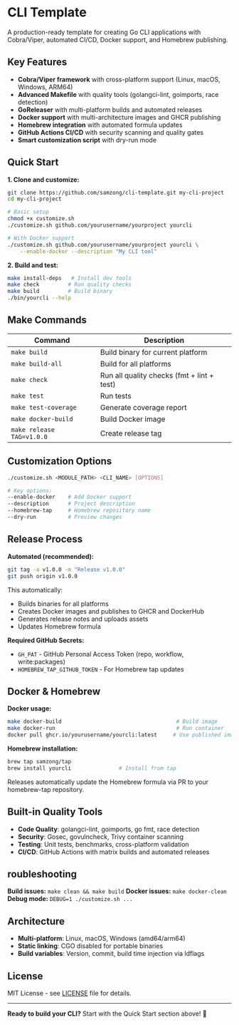 # CLI Template

A production-ready template for creating Go CLI applications with Cobra/Viper, automated CI/CD, Docker support, and Homebrew publishing.

## Key Features

- **Cobra/Viper framework** with cross-platform support (Linux, macOS, Windows, ARM64)
- **Advanced Makefile** with quality tools (golangci-lint, goimports, race detection)
- **GoReleaser** with multi-platform builds and automated releases
- **Docker support** with multi-architecture images and GHCR publishing
- **Homebrew integration** with automated formula updates
- **GitHub Actions CI/CD** with security scanning and quality gates
- **Smart customization script** with dry-run mode

## Quick Start

**1. Clone and customize:**

```bash
git clone https://github.com/samzong/cli-template.git my-cli-project
cd my-cli-project

# Basic setup
chmod +x customize.sh
./customize.sh github.com/yourusername/yourproject yourcli

# With Docker support
./customize.sh github.com/yourusername/yourproject yourcli \
    --enable-docker --description "My CLI tool"
```

**2. Build and test:**

```bash
make install-deps   # Install dev tools
make check         # Run quality checks
make build         # Build binary
./bin/yourcli --help
```

## Make Commands

| Command                   | Description                                |
| ------------------------- | ------------------------------------------ |
| `make build`              | Build binary for current platform          |
| `make build-all`          | Build for all platforms                    |
| `make check`              | Run all quality checks (fmt + lint + test) |
| `make test`               | Run tests                                  |
| `make test-coverage`      | Generate coverage report                   |
| `make docker-build`       | Build Docker image                         |
| `make release TAG=v1.0.0` | Create release tag                         |

## Customization Options

```bash
./customize.sh <MODULE_PATH> <CLI_NAME> [OPTIONS]

# Key options:
--enable-docker    # Add Docker support
--description      # Project description
--homebrew-tap     # Homebrew repository name
--dry-run          # Preview changes
```

## Release Process

**Automated (recommended):**

```bash
git tag -a v1.0.0 -m "Release v1.0.0"
git push origin v1.0.0
```

This automatically:

- Builds binaries for all platforms
- Creates Docker images and publishes to GHCR and DockerHub
- Generates release notes and uploads assets
- Updates Homebrew formula

**Required GitHub Secrets:**

- `GH_PAT` - GitHub Personal Access Token (repo, workflow, write:packages)
- `HOMEBREW_TAP_GITHUB_TOKEN` - For Homebrew tap updates

## Docker & Homebrew

**Docker usage:**

```bash
make docker-build                                    # Build image
make docker-run                                      # Run container
docker pull ghcr.io/yourusername/yourcli:latest     # Use published image
```

**Homebrew installation:**

```bash
brew tap samzong/tap
brew install yourcli               # Install from tap
```

Releases automatically update the Homebrew formula via PR to your homebrew-tap repository.

## Built-in Quality Tools

- **Code Quality**: golangci-lint, goimports, go fmt, race detection
- **Security**: Gosec, govulncheck, Trivy container scanning
- **Testing**: Unit tests, benchmarks, cross-platform validation
- **CI/CD**: GitHub Actions with matrix builds and automated releases

## roubleshooting

**Build issues:** `make clean && make build`
**Docker issues:** `make docker-clean`  
**Debug mode:** `DEBUG=1 ./customize.sh ...`

## Architecture

- **Multi-platform**: Linux, macOS, Windows (amd64/arm64)
- **Static linking**: CGO disabled for portable binaries
- **Build variables**: Version, commit, build time injection via ldflags

## License

MIT License - see [LICENSE](LICENSE) file for details.

---

**Ready to build your CLI?** Start with the Quick Start section above! 🚀
